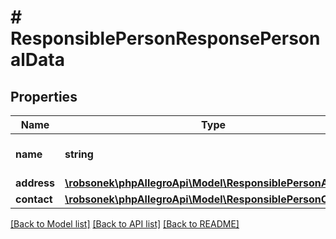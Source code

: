 # # ResponsiblePersonResponsePersonalData

## Properties

Name | Type | Description | Notes
------------ | ------------- | ------------- | -------------
**name** | **string** | Name of responsible person. | [optional]
**address** | [**\robsonek\phpAllegroApi\Model\ResponsiblePersonAddress**](ResponsiblePersonAddress.md) |  | [optional]
**contact** | [**\robsonek\phpAllegroApi\Model\ResponsiblePersonContact**](ResponsiblePersonContact.md) |  | [optional]

[[Back to Model list]](../../README.md#models) [[Back to API list]](../../README.md#endpoints) [[Back to README]](../../README.md)
